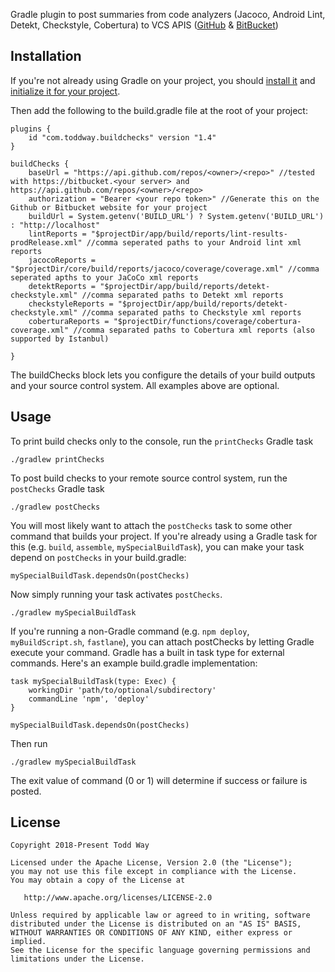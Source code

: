 Gradle plugin to post summaries from code analyzers (Jacoco, Android Lint, Detekt, Checkstyle, Cobertura)
to VCS APIS ([GitHub](https://developer.github.com/v3/repos/statuses/) & [BitBucket](https://developer.atlassian.com/server/bitbucket/how-tos/updating-build-status-for-commits/))

## Installation
If you're not already using Gradle on your project,
you should [install it](https://docs.gradle.org/current/userguide/installation.html)
and [initialize it for your project](https://guides.gradle.org/creating-new-gradle-builds/).

Then add the following to the build.gradle file at the root of your project:

    plugins {
        id "com.toddway.buildchecks" version "1.4"
    }

    buildChecks {
        baseUrl = "https://api.github.com/repos/<owner>/<repo>" //tested with https://bitbucket.<your server> and https://api.github.com/repos/<owner>/<repo>
        authorization = "Bearer <your repo token>" //Generate this on the Github or Bitbucket website for your project
        buildUrl = System.getenv('BUILD_URL') ? System.getenv('BUILD_URL') : "http://localhost"
        lintReports = "$projectDir/app/build/reports/lint-results-prodRelease.xml" //comma seperated paths to your Android lint xml reports
        jacocoReports = "$projectDir/core/build/reports/jacoco/coverage/coverage.xml" //comma seperated apths to your JaCoCo xml reports
        detektReports = "$projectDir/app/build/reports/detekt-checkstyle.xml" //comma separated paths to Detekt xml reports
        checkstyleReports = "$projectDir/app/build/reports/detekt-checkstyle.xml" //comma separated paths to Checkstyle xml reports
        coberturaReports = "$projectDir/functions/coverage/cobertura-coverage.xml" //comma separated paths to Cobertura xml reports (also supported by Istanbul)

    }

The buildChecks block lets you configure the details of your build outputs and your source control system.  All examples above are optional.



## Usage
To print build checks only to the console, run the `printChecks` Gradle task

    ./gradlew printChecks

To post build checks to your remote source control system, run the `postChecks` Gradle task

    ./gradlew postChecks

You will most likely want to attach the `postChecks` task to some other command that builds your project.
If you're already using a Gradle task for this (e.g. `build`, `assemble`, `mySpecialBuildTask`),
you can make your task depend on `postChecks` in your build.gradle:

    mySpecialBuildTask.dependsOn(postChecks)

Now simply running your task activates `postChecks`.

    ./gradlew mySpecialBuildTask

If you're running a non-Gradle command (e.g. `npm deploy`, `myBuildScript.sh`, `fastlane`),
you can attach postChecks by letting Gradle execute your command.
Gradle has a built in task type for external commands.  Here's an example build.gradle implementation:

    task mySpecialBuildTask(type: Exec) {
        workingDir 'path/to/optional/subdirectory'
        commandLine 'npm', 'deploy'
    }

    mySpecialBuildTask.dependsOn(postChecks)


Then run

    ./gradlew mySpecialBuildTask

The exit value of command (0 or 1) will determine if success or failure is posted.



License
-------

    Copyright 2018-Present Todd Way

    Licensed under the Apache License, Version 2.0 (the "License");
    you may not use this file except in compliance with the License.
    You may obtain a copy of the License at

       http://www.apache.org/licenses/LICENSE-2.0

    Unless required by applicable law or agreed to in writing, software
    distributed under the License is distributed on an "AS IS" BASIS,
    WITHOUT WARRANTIES OR CONDITIONS OF ANY KIND, either express or implied.
    See the License for the specific language governing permissions and
    limitations under the License.